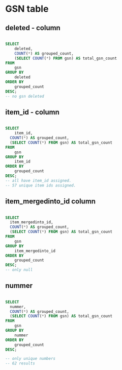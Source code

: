 

# GSN table


## deleted - column

```SQL

SELECT 
	deleted,
    COUNT(*) AS grouped_count,
    (SELECT COUNT(*) FROM gsn) AS total_gsn_count
FROM
	gsn
GROUP BY
	deleted
ORDER BY 
	grouped_count
DESC;
-- no gsn deleted 

```


## item_id - column

```SQL

SELECT 
	item_id,
  COUNT(*) AS grouped_count,
  (SELECT COUNT(*) FROM gsn) AS total_gsn_count
FROM
	gsn
GROUP BY
	item_id
ORDER BY 
	grouped_count
DESC;
-- all have item_id assigned.
-- 57 unique item ids assigned.

```


## item_mergedinto_id column

```SQL

SELECT 
  item_mergedinto_id,
  COUNT(*) AS grouped_count,
  (SELECT COUNT(*) FROM gsn) AS total_gsn_count
FROM
	gsn
GROUP BY
	item_mergedinto_id
ORDER BY 
	grouped_count
DESC;
-- only null


```


## nummer

```SQL

SELECT 
  nummer,
  COUNT(*) AS grouped_count,
  (SELECT COUNT(*) FROM gsn) AS total_gsn_count
FROM
	gsn
GROUP BY
	nummer
ORDER BY 
	grouped_count
DESC;

-- only unique numbers
-- 62 results




```